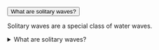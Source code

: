<button type="button" class="collapsible">What are solitary waves?</button>
<div class="content">
  <p>Solitary waves are a special class of water waves.</p>
</div>

<details>
  <summary>
    What are solitary waves?
  </summary>
  <p>
    Solitary waves are a special class of water waves. For the purposes of this project, they are best defined by a single elevation in the water surface. A soliton will typically span the entire width of a canal. Such a wave is most likely to be seen on its own, upstream of any boat because solitons move faster than the boat that created them and can travel very long distance without changing shape.
  </p>
</details>
